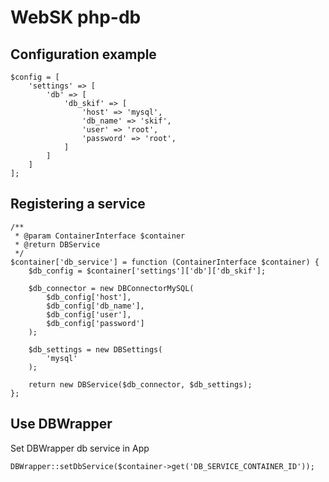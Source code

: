 # WebSK php-db

## Configuration example

```
$config = [
    'settings' => [
        'db' => [
            'db_skif' => [
                'host' => 'mysql',
                'db_name' => 'skif',
                'user' => 'root',
                'password' => 'root',
            ]
        ]
    ]
];
```

## Registering a service

```
/**
 * @param ContainerInterface $container
 * @return DBService
 */
$container['db_service'] = function (ContainerInterface $container) {
    $db_config = $container['settings']['db']['db_skif'];

    $db_connector = new DBConnectorMySQL(
        $db_config['host'],
        $db_config['db_name'],
        $db_config['user'],
        $db_config['password']
    );

    $db_settings = new DBSettings(
        'mysql'
    );

    return new DBService($db_connector, $db_settings);
};
```

## Use DBWrapper

Set DBWrapper db service in App
```
DBWrapper::setDbService($container->get('DB_SERVICE_CONTAINER_ID'));
```